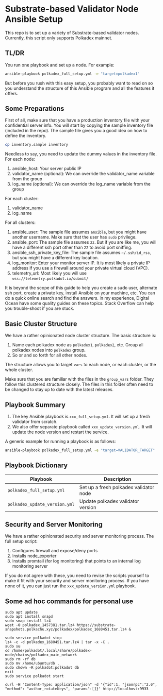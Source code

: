 # Substrate-based Validator Node Ansible Setup

This repo is to set up a variety of Substrate-based validator nodes. Currently, this script only supports Polkadex mainnet.

## TL/DR

You run one playbook and set up a node. For example:

```bash
ansible-playbook polkadex_full_setup.yml -e "target=polkadex1"
```

But before you rush with this easy setup, you probably want to read on so you understand the structure of this Ansible program and all the features it offers.

## Some Preparations

First of all, make sure that you have a production inventory file with your confidential server info. You will start by copying the sample inventory file (included in the repo). The sample file gives you a good idea on how to define the inventory.

```bash
cp inventory.sample inventory
```

Needless to say, you need to update the dummy values in the inventory file. For each node:

1. ansible_host: Your server public IP
1. validator_name (optional): We can override the validator_name variable from the group
1. log_name (optional): We can override the log_name variable from the group

For each cluster:

1. validator_name
1. log_name

For all clusters:

1. ansible_user: The sample file assumes `ansible`, but you might have another username. Make sure that the user has `sudo` privilege.
1. ansible_port: The sample file assumes `22`. But if you are like me, you will have a different ssh port other than `22` to avoid port sniffing.
1. ansible_ssh_private_key_file: The sample file assumes `~/.ssh/id_rsa`, but you might have a different key location.
1. log_monitor: Enter your monitor server IP. It is most likely a private IP address if you use a firewall around your private virtual cloud (VPC).
1. telemetry_url: Most likely you will use `wss://telemetry.polkadot.io/submit/`

It is beyond the scope of this guide to help you create a sudo user, alternate ssh port, create a private key, install Ansible on your machine, etc. You can do a quick online search and find the answers. In my experience, Digital Ocean have some quality guides on these topics. Stack Overflow can help you trouble-shoot if you are stuck.

## Basic Cluster Structure

We have a rather opinionated node cluster structure. The basic structure is:

1. Name each polkadex node as `polkadex1`, `polkadex2`, etc. Group all polkadex nodes into `polkadex` group.
1. So or and so forth for all other nodes.

The structure allows you to target `vars` to each node, or each cluster, or the whole cluster.

Make sure that you are familiar with the files in the `group_vars` folder. They follow this clustered structure closely. The files in this folder often need to be changed to stay up to date with the latest releases.

## Playbook Summary

1. The key Ansible playbook is `xxx_full_setup.yml`. It will set up a fresh validator from scratch.
1. We also offer separate playbook called `xxx_update_version.yml`. It will update the node version and restart the service.

A generic example for running a playbook is as follows:

```bash
ansible-playbook polkadex_full_setup.yml -e "target=VALIDATOR_TARGET"
```

## Playbook Dictionary

| Playbook                      | Description                            |
| ----------------------------- | -------------------------------------- |
| `polkadex_full_setup.yml`     | Set up a fresh polkadex validator node |
| `polkadex_update_version.yml` | Update polkadex validator version      |

## Security and Server Monitoring

We have a rather opinionated security and server monitoring process. The full setup script:

1. Configures firewall and expose/deny ports
2. Installs node_exporter
3. Installs promtail (for log monitoring) that points to an internal log monitoring server

If you do not agree with these, you need to revise the scripts yourself to make it fit with your security and server monitoring process. If you have none of it, you can just run the `xxx_update_version.yml` playbook.

## Some ad hoc commands for personal use

```
sudo apt update
sudo apt install snapd
sudo snap install lz4
wget -O polkadex_1457381.tar.lz4 https://substrate-snapshots.polkachu.xyz/polkadex/polkadex_1680451.tar.lz4 &

sudo service polkadot stop
lz4 -c -d polkadex_1680451.tar.lz4 | tar -x -C .
sudo su
cd /home/polkadot/.local/share/polkadex-node/chains/polkadex_main_network
sudo rm -rf db
sudo mv /home/ubuntu/db .
sudo chown -R polkadot:polkadot db
exit
sudo service polkadot start

curl -H "Content-Type: application/json" -d '{"id":1, "jsonrpc":"2.0", "method": "author_rotateKeys", "params":[]}' http://localhost:9933

```
